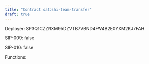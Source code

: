 ```yaml
---
title: "Contract satoshi-team-transfer"
draft: true
---
```

Deployer: SP3Q1CZZNXM95DZVTB7VBND4FW4B2E0YXM2KJ7FAH

SIP-009: false

SIP-010: false

Functions:

